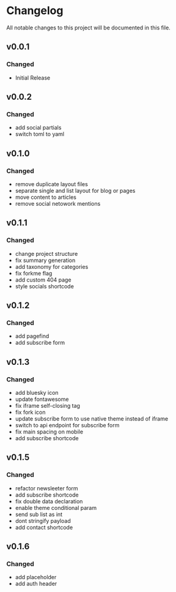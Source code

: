 # Changelog

All notable changes to this project will be documented in this file.

## v0.0.1

### Changed

- Initial Release

## v0.0.2

### Changed

- add social partials
- switch toml to yaml

## v0.1.0

### Changed

- remove duplicate layout files
- separate single and list layout for blog or pages
- move content to articles
- remove social netowork mentions

## v0.1.1

### Changed

- change project structure
- fix summary generation
- add taxonomy for categories
- fix forkme flag
- add custom 404 page
- style socials shortcode

## v0.1.2

### Changed

- add pagefind
- add subscribe form

## v0.1.3

### Changed

- add bluesky icon
- update fontawesome
- fix iframe self-closing tag
- fix fork icon
- update subscribe form to use native theme instead of iframe
- switch to api endpoint for subscribe form
- fix main spacing on mobile
- add subscribe shortcode

## v0.1.5

### Changed

- refactor newsleeter form
- add subscribe shortcode
- fix double data declaration
- enable theme conditional param
- send sub list as int
- dont stringify payload
- add contact shortcode

## v0.1.6

### Changed

- add placeholder
- add auth header
